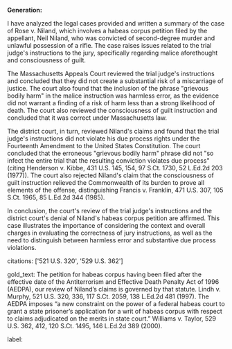 **Generation:**



I have analyzed the legal cases provided and written a summary of the case of Rose v. Niland, which involves a habeas corpus petition filed by the appellant, Neil Niland, who was convicted of second-degree murder and unlawful possession of a rifle. The case raises issues related to the trial judge's instructions to the jury, specifically regarding malice aforethought and consciousness of guilt.

The Massachusetts Appeals Court reviewed the trial judge's instructions and concluded that they did not create a substantial risk of a miscarriage of justice. The court also found that the inclusion of the phrase "grievous bodily harm" in the malice instruction was harmless error, as the evidence did not warrant a finding of a risk of harm less than a strong likelihood of death. The court also reviewed the consciousness of guilt instruction and concluded that it was correct under Massachusetts law.

The district court, in turn, reviewed Niland's claims and found that the trial judge's instructions did not violate his due process rights under the Fourteenth Amendment to the United States Constitution. The court concluded that the erroneous "grievous bodily harm" phrase did not "so infect the entire trial that the resulting conviction violates due process" (citing Henderson v. Kibbe, 431 U.S. 145, 154, 97 S.Ct. 1730, 52 L.Ed.2d 203 (1977)). The court also rejected Niland's claim that the consciousness of guilt instruction relieved the Commonwealth of its burden to prove all elements of the offense, distinguishing Francis v. Franklin, 471 U.S. 307, 105 S.Ct. 1965, 85 L.Ed.2d 344 (1985).

In conclusion, the court's review of the trial judge's instructions and the district court's denial of Niland's habeas corpus petition are affirmed. This case illustrates the importance of considering the context and overall charges in evaluating the correctness of jury instructions, as well as the need to distinguish between harmless error and substantive due process violations.



citations: ['521 U.S. 320', '529 U.S. 362']

gold_text: The petition for habeas corpus having been filed after the effective date of the Antiterrorism and Effective Death Penalty Act of 1996 (AEDPA), our review of Niland’s claims is governed by that statute. Lindh v. Murphy, 521 U.S. 320, 336, 117 S.Ct. 2059, 138 L.Ed.2d 481 (1997). The AEDPA imposes “a new constraint on the power of a federal habeas court to grant a state prisoner’s application for a writ of habeas corpus with respect to claims adjudicated on the merits in state court.” Williams v. Taylor, 529 U.S. 362, 412, 120 S.Ct. 1495, 146 L.Ed.2d 389 (2000).

label: 